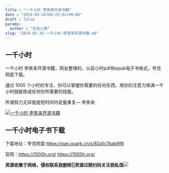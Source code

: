 ```yaml
---
title : "一千小时 李笑来开源书籍"
date : "2024-03-26T08:25:01+08:00"
draft : false
params:
  author : "优选小报"
slug: "2024-03-26-一千小时-李笑来开源书籍.md"
---
```


## 一千小时

一千小时 李笑来开源书籍，网友整理的，以前小时pdf和epub电子书格式，夸克网盘下载。

通过 1000 个小时的专注，你可以掌握你需要的任何东西，用你的注意力填满一千小时就能练成任何你所需要的技能。

所谓努力无非就是短时间内足量重复— 李笑来

[![一千小时
李笑来开源书籍](//img7-1.zhekoulieshou.com/mmbiz_jpg/iaHBVewvSIbAOP5MwRmNQ8SEEaPPgBTocEnd7yEKiajn2M18opicudmy4RLGBnvSviaEzgFuOShJZaevNaOzHYNYag/0)](//img7-1.zhekoulieshou.com/mmbiz_jpg/iaHBVewvSIbAOP5MwRmNQ8SEEaPPgBTocEnd7yEKiajn2M18opicudmy4RLGBnvSviaEzgFuOShJZaevNaOzHYNYag/0)

## 一千小时电子书下载

下载地址：夸克网盘 https://pan.quark.cn/s/82a1c7bab9f8

官网：https://1000h.org/ https://1000h.org/

**资源收集于网络，侵权联系我删除||资源过期扫码关注我私信**![](//img7-1.zhekoulieshou.com/mmbiz_jpg/iaHBVewvSIbAjcr9g6TlCXSfiaDqkbzuEzp207hVzPqT4YGQOAazQ1KNHCeACbia5Lzq4Ckwibe48iar1q7lgVP1o3w/640?wx_fmt=jpeg&from=appmsg)



